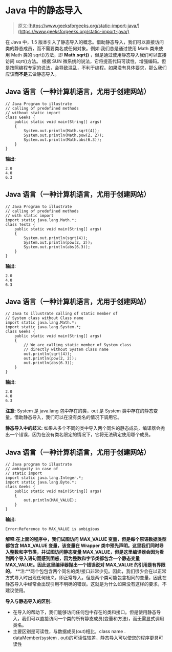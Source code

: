# Java 中的静态导入

> 原文:[https://www.geeksforgeeks.org/static-import-java/](https://www.geeksforgeeks.org/static-import-java/)

在 Java 中，1.5 版本引入了静态导入的概念。借助静态导入，我们可以直接访问类的静态成员，而不需要类名或任何对象。例如:我们总是通过使用 Math 类来使用 Math 类的 sqrt()方法，即 **Math.sqrt()** ，但是通过使用静态导入我们可以直接访问 sqrt()方法。
根据 SUN 微系统的说法，它将提高代码可读性，增强编码。但是按照编程专家的说法，会导致混乱，不利于编程。如果没有具体要求，那么我们应该**而不是**去做静态导入。

## Java 语言（一种计算机语言，尤用于创建网站）

```
// Java Program to illustrate
// calling of predefined methods
// without static import
class Geeks {
    public static void main(String[] args)
    {
        System.out.println(Math.sqrt(4));
        System.out.println(Math.pow(2, 2));
        System.out.println(Math.abs(6.3));
    }
}
```

**输出:**

```
2.0
4.0
6.3 
```

## Java 语言（一种计算机语言，尤用于创建网站）

```
// Java Program to illustrate
// calling of predefined methods
// with static import
import static java.lang.Math.*;
class Test2 {
    public static void main(String[] args)
    {
        System.out.println(sqrt(4));
        System.out.println(pow(2, 2));
        System.out.println(abs(6.3));
    }
}
```

**输出:**

```
2.0
4.0
6.3
```

## Java 语言（一种计算机语言，尤用于创建网站）

```
// Java to illustrate calling of static member of
// System class without Class name
import static java.lang.Math.*;
import static java.lang.System.*;
class Geeks {
    public static void main(String[] args)
    {
        // We are calling static member of System class
        // directly without System class name
        out.println(sqrt(4));
        out.println(pow(2, 2));
        out.println(abs(6.3));
    }
}
```

**输出:**

```
2.0
4.0
6.3
```

**注意:** System 是 java.lang 包中存在的类，out 是 System 类中存在的静态变量。借助静态导入，我们可以在没有类名的情况下调用它。

**静态导入中的歧义:**
如果从多个不同的类中导入两个同名的静态成员，编译器会抛出一个错误，因为在没有类名限定的情况下，它将无法确定使用哪个成员。

## Java 语言（一种计算机语言，尤用于创建网站）

```
// Java program to illustrate
// ambiguity in case of
// static import
import static java.lang.Integer.*;
import static java.lang.Byte.*;
class Geeks {
    public static void main(String[] args)
    {
        out.println(MAX_VALUE);
    }
}
```

**输出:**

```
Error:Reference to MAX_VALUE is ambigious
```

**解释:**在上面的程序中，我们试图访问 MAX_VALUE 变量，但是每个原语数据类型都包含 MAX_VALUE 变量，该变量在 Wrapper 类中预先声明。这里我们同时导入整数和字节类，并试图访问静态变量 MAX_VALUE，但是这里编译器会因为看到两个导入语句而感到困惑，因为整数和字节类都包含一个静态变量 MAX_VALUE。因此这里编译器抛出一个错误说**对 MAX_VALUE 的引用是有界限的**。
**注:**两个包包含两个同名的类/接口非常少见。因此，我们很少会在以正常方式导入时出现任何歧义，即正常导入。但是两个类可能包含相同的变量，因此在静态导入中经常会出现引用不明确的错误。这就是为什么如果没有这样的要求，不建议使用。

**导入与静态导入的区别:**

*   在导入的帮助下，我们能够访问任何包中存在的类和接口。但是使用静态导入，我们可以直接访问一个类的所有静态成员(变量和方法)，而无需显式调用类名。
*   主要区别是可读性，与数据成员(out)相比，class name . dataMember(system . out)的可读性较差，静态导入可以使您的程序更具可读性